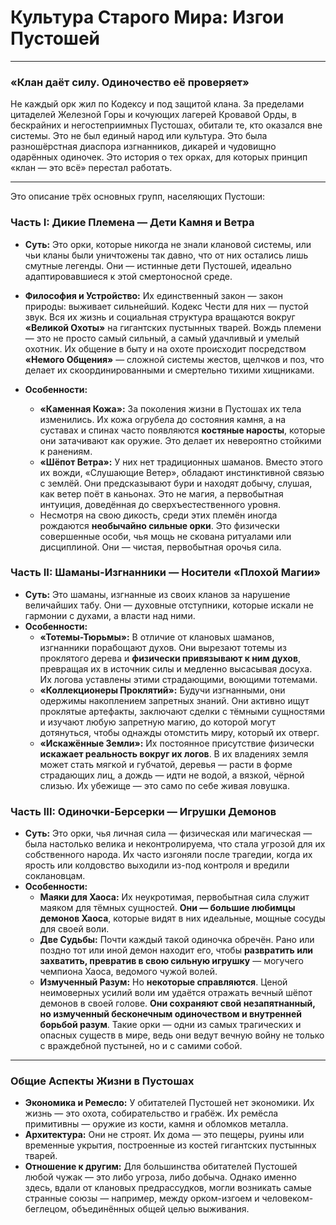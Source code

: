# Культура Старого Мира: Изгои Пустошей

---

### **«Клан даёт силу. Одиночество её проверяет»**

Не каждый орк жил по Кодексу и под защитой клана. За пределами цитаделей Железной Горы и кочующих лагерей Кровавой Орды, в бескрайних и негостеприимных Пустошах, обитали те, кто оказался вне системы. Это не был единый народ или культура. Это была разношёрстная диаспора изгнанников, дикарей и чудовищно одарённых одиночек. Это история о тех орках, для которых принцип «клан — это всё» перестал работать.

---

Это описание трёх основных групп, населяющих Пустоши:

### **Часть I: Дикие Племена — Дети Камня и Ветра**

* **Суть:** Это орки, которые никогда не знали клановой системы, или чьи кланы были уничтожены так давно, что от них остались лишь смутные легенды. Они — истинные дети Пустошей, идеально адаптировавшиеся к этой смертоносной среде.

* **Философия и Устройство:** Их единственный закон — закон природы: выживает сильнейший. Кодекс Чести для них — пустой звук. Вся их жизнь и социальная структура вращаются вокруг **«Великой Охоты»** на гигантских пустынных тварей. Вождь племени — это не просто самый сильный, а самый удачливый и умелый охотник. Их общение в быту и на охоте происходит посредством **«Немого Общения»** — сложной системы жестов, щелчков и поз, что делает их скоординированными и смертельно тихими хищниками.

* **Особенности:**
    * **«Каменная Кожа»:** За поколения жизни в Пустошах их тела изменились. Их кожа огрубела до состояния камня, а на суставах и спинах часто появляются **костяные наросты**, которые они затачивают как оружие. Это делает их невероятно стойкими к ранениям.
    * **«Шёпот Ветра»:** У них нет традиционных шаманов. Вместо этого их вожди, «Слушающие Ветер», обладают инстинктивной связью с землёй. Они предсказывают бури и находят добычу, слушая, как ветер поёт в каньонах. Это не магия, а первобытная интуиция, доведённая до сверхъестественного уровня.
    * Несмотря на свою дикость, среди этих племён иногда рождаются **необычайно сильные орки**. Это физически совершенные особи, чья мощь не скована ритуалами или дисциплиной. Они — чистая, первобытная орочья сила.

### **Часть II: Шаманы-Изгнанники — Носители «Плохой Магии»**

* **Суть:** Это шаманы, изгнанные из своих кланов за нарушение величайших табу. Они — духовные отступники, которые искали не гармонии с духами, а власти над ними.
* **Особенности:**
    * **«Тотемы-Тюрьмы»:** В отличие от клановых шаманов, изгнанники порабощают духов. Они вырезают тотемы из проклятого дерева и **физически привязывают к ним духов**, превращая их в источник силы и медленно высасывая досуха. Их логова уставлены этими страдающими, воющими тотемами.
    * **«Коллекционеры Проклятий»:** Будучи изгнанными, они одержимы накоплением запретных знаний. Они активно ищут проклятые артефакты, заключают сделки с тёмными сущностями и изучают любую запретную магию, до которой могут дотянуться, чтобы однажды отомстить миру, который их отверг.
    * **«Искажённые Земли»:** Их постоянное присутствие физически **искажает реальность вокруг их логов**. В их владениях земля может стать мягкой и губчатой, деревья — расти в форме страдающих лиц, а дождь — идти не водой, а вязкой, чёрной слизью. Их убежище — это само по себе живая ловушка.


### **Часть III: Одиночки-Берсерки — Игрушки Демонов**

* **Суть:** Это орки, чья личная сила — физическая или магическая — была настолько велика и неконтролируема, что стала угрозой для их собственного народа. Их часто изгоняли после трагедии, когда их ярость или колдовство выходили из-под контроля и вредили соклановцам.
* **Особенности:**
    * **Маяки для Хаоса:** Их неукротимая, первобытная сила служит маяком для тёмных сущностей. **Они — большие любимцы демонов Хаоса**, которые видят в них идеальные, мощные сосуды для своей воли.
    * **Две Судьбы:** Почти каждый такой одиночка обречён. Рано или поздно тот или иной демон находит его, чтобы **развратить или захватить, превратив в свою сильную игрушку** — могучего чемпиона Хаоса, ведомого чужой волей.
    * **Измученный Разум:** Но **некоторые справляются**. Ценой неимоверных усилий воли им удаётся отражать вечный шёпот демонов в своей голове. **Они сохраняют свой незапятнанный, но измученный бесконечным одиночеством и внутренней борьбой разум**. Такие орки — одни из самых трагических и опасных существ в мире, ведь они ведут вечную войну не только с враждебной пустыней, но и с самими собой.

---

### **Общие Аспекты Жизни в Пустошах**

* **Экономика и Ремесло:** У обитателей Пустошей нет экономики. Их жизнь — это охота, собирательство и грабёж. Их ремёсла примитивны — оружие из кости, камня и обломков металла.
* **Архитектура:** Они не строят. Их дома — это пещеры, руины или временные укрытия, построенные из костей гигантских пустынных тварей.
* **Отношение к другим:** Для большинства обитателей Пустошей любой чужак — это либо угроза, либо добыча. Однако именно здесь, вдали от клановых предрассудков, могли возникать самые странные союзы — например, между орком-изгоем и человеком-беглецом, объединённых общей целью выживания.